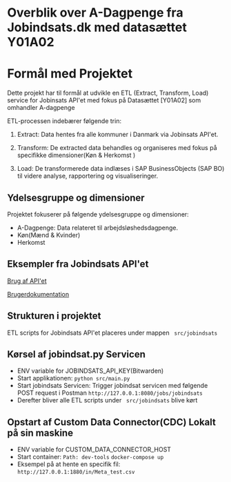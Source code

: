 # Overblik over A-Dagpenge fra Jobindsats.dk med datasættet Y01A02

# Formål med Projektet

Dette projekt har til formål at udvikle en ETL (Extract, Transform, Load) service for Jobinsats API'et med fokus på Datasættet [Y01A02] som omhandler A-dagpenge

ETL-processen indebærer følgende trin:

1. Extract: Data hentes fra alle kommuner i Danmark via Jobinsats API'et.

2. Transform: De extracted data behandles og organiseres med fokus på specifikke dimensioner(Køn & Herkomst )

3. Load: De transformerede data indlæses i SAP BusinessObjects (SAP BO) til videre analyse, rapportering og visualiseringer.

## Ydelsesgruppe og dimensioner

Projektet fokuserer på følgende ydelsesgruppe og dimensioner:
* A-Dagpenge: Data relateret til arbejdsløshedsdagpenge.
* Køn(Mænd & Kvinder)
* Herkomst


## Eksempler fra Jobindsats API'et
[Brug af API'et](https://jobindsats.dk/media/fzvhjlqu/api-eksempler.pdf)

[Brugerdokumentation](https://jobindsats.dk/media/myrlvikp/brugerdokumentation.pdf)


## Strukturen i projektet
ETL scripts for Jobindsats API'et placeres under mappen ``` src/jobindsats```


## Kørsel af jobindsat.py Servicen
* ENV variable for JOBINDSATS_API_KEY(Bitwarden)
* Start applikationen: ```python src/main.py```
* Start jobindsats Servicen: Trigger jobindsat servicen med følgende POST request i Postman ```http://127.0.0.1:8080/jobs/jobindsats```
* Derefter bliver alle ETL scripts under ``` src/jobindsats``` blive kørt


## Opstart af Custom Data Connector(CDC) Lokalt på sin maskine
* ENV variable for CUSTOM_DATA_CONNECTOR_HOST
* Start container: ```Path: dev-tools```  ```docker-compose up ```
* Eksempel på at hente en specifik fil: ```http://127.0.0.1:1880/in/Meta_test.csv ```